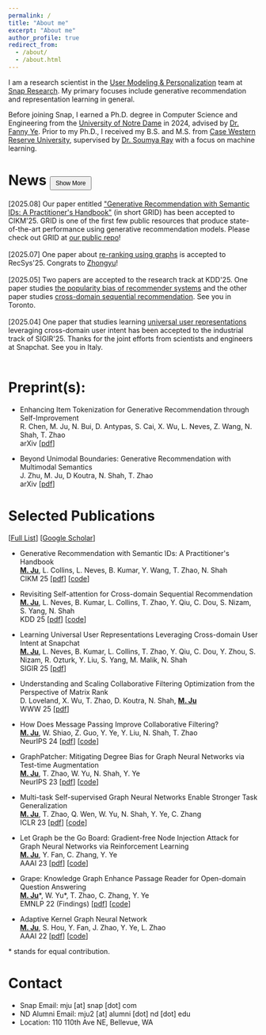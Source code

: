 ```yaml
---
permalink: /
title: "About me"
excerpt: "About me"
author_profile: true
redirect_from: 
  - /about/
  - /about.html
---
```


I am a research scientist in the [User Modeling & Personalization](https://research.snap.com/team/user-modeling-and-personalization.html) team at [Snap Research](https://research.snap.com). My primary focuses include generative recommendation and representation learning in general. 

Before joining Snap, I earned a Ph.D. degree in Computer Science and Engineering from the [University of Notre Dame](https://www.nd.edu/) in 2024, advised by [Dr. Fanny Ye](http://yes-lab.org). Prior to my Ph.D., I received my B.S. and M.S. from [Case Western Reserve University](https://case.edu), supervised by [Dr. Soumya Ray](http://engr.case.edu/ray_soumya/) with a focus on machine learning. 

<!-- I am actively seeking for talented Ph.D. students to do research related to recommendation systems and generative IR. If you are intereted in those topics and would like to collaborate with me, feel free to email me :). Our team at Snap Research also has multiple [openings](https://snap.submittable.com/submit) for reseasrch interns for 2025. -->

News <button style="font-size: 12px; padding: 5px 10px;" onclick="toggleHiddenItems()">Show More</button>
======
<div id="news-container">
  <div>[2025.08] Our paper entitled <a href="https://arxiv.org/abs/2507.22224">"Generative Recommendation with Semantic IDs: A Practitioner's Handbook"</a> (in short GRID) has been accepted to CIKM'25. GRID is one of the first few public resources that produce state-of-the-art performance using generative recommendation models. Please check out GRID at <a href="https://github.com/snap-research/GRID"> our public repo</a>!</div>
  <br>
  <div>[2025.07] One paper about <a href="https://arxiv.org/abs/2507.09969">re-ranking using graphs</a> is accepted to RecSys'25. Congrats to <a href="https://zyouyang.github.io/">Zhongyu</a>!</div>
  <br>
  <div>[2025.05] Two papers are accepted to the research track at KDD'25. One paper studies <a href="https://arxiv.org/abs/2505.11318">the popularity bias of recommender systems</a> and the other paper studies <a href="https://arxiv.org/abs/2505.21811">cross-domain sequential recommendation</a>. See you in Toronto.</div>
  <br>
  <div>[2025.04] One paper that studies learning <a href="https://arxiv.org/abs/2504.21838">universal user representations</a> leveraging cross-domain user intent has been accepted to the industrial track of SIGIR'25. Thanks for the joint efforts from scientists and engineers at Snapchat. See you in Italy.</div>
  <br>
  <div id="hidden-items" style="display: none;">
    <div>[2025.05] One paper that studies <a href="https://openreview.net/forum?id=KUphSx7PAC">backward-compatible embedding learning</a> has been accepted to ICML'25. Congrats to <a href="https://ngocbh.github.io/">Ngoc</a>!</div>
    <br>
    <div>[2025.01] Two papers about RecSys are accepted to WWW 2025 and selected as oral presentations. <a href="https://arxiv.org/abs/2410.23300">One</a> studies the learning dynamic of RecSys models from the perspective of matrix rank to accelerate the training process; <a href="https://arxiv.org/abs/2412.17245">the other</a> studies RecSys model parameter reduction using graph-based hashing methods. Congrats to <a href="https://www.donaldloveland.com/">Donald</a> and <a href="https://xinyiwu98.github.io/">Xinyi</a>!</div>
    <br>
    <div>[2024.11] I defended my Ph.D. dissertation! Thanks for the supports from my advisor and committe members Profs. Fanny Ye, Nitesh Chawla, Walter Scheirer, and Xiangliang Zhang.</div>
    <br>
    <div>[2024.09] One <a href="https://arxiv.org/abs/2404.08660">first-authored paper</a> that studies message passing for collaborative filtering has been accepted to NeurIPS'24. See you in Vancouver.</div>
    <br>
    <div>[2024.08] Part of my previous work on <a href="https://openreview.net/forum?id=1tHAZRqftM">multi-task self-suerpvised graph learning</a> has been productionized for EBR retrieval of friend recommendation. Results are published in <a href="https://arxiv.org/abs/2409.14682">this manuscript</a> at <a href="https://coda.io/@rstless-group/robustrecsys">RobustRecSysRecSys2024</a>! Thanks for joint efforts from our engineers and scientists.</div>
    <br>
    <div>[2024.03] I joined Snap Research as a research scientist.</div>
    <br>
    <div>[2023.09] One <a href="https://arxiv.org/abs/2310.00800">first-authored paper</a> about test-time augmentation for GNNs has been accepted to NeurIPS'23. See you in New Orleans.</div>
    <br>
    <!-- <div>[2023.09] I will serve as PCs for ICLR'24, WWW'24, SDM'24, and AAAI'24.</div> -->
    <!-- <div>[2023.04] I will serve as PCs for KDD'23 and NeurIPS'23.</div> -->
    <!-- <div>[2023.01] Thrilled to receive AAAI-23 student scholar. Thanks AAAI!</div> -->
    <div>[2023.01] Three papers are accepted to ICLR'23! One first-authored one studies <a href="https://openreview.net/forum?id=1tHAZRqftM">multi-task self-suerpvised graph learning</a>. The others study <a href="https://openreview.net/forum?id=fB0hRu9GZUS">large language models for QA</a> and <a href="https://openreview.net/forum?id=7jk5gWjC18M">graph adversarial learning</a>. Congrats to everyone involved!</div>
    <br>
    <div>[2022.12] I will join <a href="https://research.snap.com">Snap Research</a> as a research intern for Summar 2023, mentored by <a href="https://tzhao.io">Dr. Tong Zhao</a> and <a href="https://nshah.net">Dr. Neil Shah</a>.</div>
    <br>
    <div>[2022.11] One first-authored paper about graph adversarial attack has been accepted to AAAI'23.</div>
    <br>
    <!-- <div>[2022.10] I will serve as a PC member for WWW'23.</div> -->
    <div>[2022.10] One first-authored paper on open-domain question answering has been accepted to EMNLP'22. Big thanks to my collaborators and mentors!</div>
    <br>
    <div>[2022.10] Two amazing pre-prints are now available. One focuses on graph self-supervised learning and the other is about context generation for open-domain QA ! Please feel free to contact me if you have any comments or suggestions over the manuscripts.</div>
    <br>
    <!-- <div>[2022.08] I will serve as a PC member for AAAI'23.</div> -->
    <div>[2022.07] I have my personal website now :)</div>
    <br>
  </div>
</div>

<script>
  function toggleHiddenItems() {
    var hiddenItems = document.getElementById('hidden-items');
    var button = event.target;
    if (hiddenItems.style.display === 'none') {
      hiddenItems.style.display = 'block';
      button.textContent = 'Show Less';
    } else {
      hiddenItems.style.display = 'none';
      button.textContent = 'Show More';
    }
  }
</script>

<!-- Professional Experiences
======

* Research Scientist, [Snap Research](https://research.snap.com), Bellevue, WA, USA <br>
Focus: Recommender Systems <br>
Supervisor: [Neil Shah](https://nshah.net) <br>
March, 2024 - Present  <br>

* Research Intern, [Snap Research](https://research.snap.com), Seattle, WA, USA <br>
Focus: Efficient Graph Neural Networks for Recommender Systems <br>
Mentors: [Tong Zhao](https://tzhao.io), [Neil Shah](https://nshah.net), and [Yozen Liu](https://scholar.google.com/citations?user=i3U2JjEAAAAJ&hl=en) <br>
June - September, 2023  -->

Preprint(s):
======
* Enhancing Item Tokenization for Generative Recommendation through Self-Improvement  <br>
  R. Chen, M. Ju, N. Bui, D. Antypas, S. Cai, X. Wu, L. Neves, Z. Wang, N. Shah, T. Zhao  <br>
  arXiv \[[pdf](https://arxiv.org/abs/2412.17171)\]

<!-- * Heuristic Methods are Good Teachers to Distill MLPs for Graph Link Prediction   <br>
  Z. Qin, S. Zhang, M. Ju, T. Zhao, N. Shah, Y. Sun   <br>
  arXiv \[[pdf](https://arxiv.org/pdf/2504.06193)\]  -->

* Beyond Unimodal Boundaries: Generative Recommendation with Multimodal Semantics   <br>
  J. Zhu, M. Ju, D Koutra, N. Shah, T. Zhao   <br>
  arXiv \[[pdf](https://arxiv.org/pdf/2503.23333)\] 

<!-- * One Model for One Graph: A New Perspective for Pretraining with Cross-domain Graphs   <br>
  J. Liu, H. Mao, Z. Chen, W. Fan, M. Ju, T. Zhao, N. Shah, J. Tang   <br>
  arXiv \[[pdf](https://arxiv.org/pdf/2412.00315)\] 

* Harec: Hyperbolic Graph-LLM Alignment for Exploration and Exploitation in Recommender Systems   <br>
  Q. Ma, M. Yang, T. Zhao, N. Shah, R. Ying   <br>
  arXiv \[[pdf](https://arxiv.org/pdf/2411.13865)\]  -->

Selected Publications
======
\[[Full List](/publications)\] \[[Google Scholar](https://scholar.google.com/citations?hl=en&user=qNoO67AAAAAJ)\]

* Generative Recommendation with Semantic IDs: A Practitioner's Handbook <br>
  **<u>M. Ju</u>**, L. Collins, L. Neves, B. Kumar, Y. Wang, T. Zhao, N. Shah <br>
  CIKM 25 \[[pdf](https://arxiv.org/abs/2507.22224)\] \[[code](https://github.com/snap-research/GRID)\] 

* Revisiting Self-attention for Cross-domain Sequential Recommendation <br>
  **<u>M. Ju</u>**, L. Neves, B. Kumar, L. Collins, T. Zhao, Y. Qiu, C. Dou, S. Nizam, S. Yang, N. Shah <br>
  KDD 25 \[[pdf](https://arxiv.org/abs/2505.21811)\] \[[code](https://github.com/snap-research/AutoCDSR)\] 

* Learning Universal User Representations Leveraging Cross-domain User Intent at Snapchat <br>
  **<u>M. Ju</u>**, L. Neves, B. Kumar, L. Collins, T. Zhao, Y. Qiu, C. Dou, Y. Zhou, S. Nizam, R. Ozturk, Y. Liu, S. Yang, M. Malik, N. Shah <br>
  SIGIR 25 \[[pdf](https://arxiv.org/abs/2504.21838)\]

* Understanding and Scaling Collaborative Filtering Optimization from the Perspective of Matrix Rank  <br>
  D. Loveland, X. Wu, T. Zhao, D. Koutra, N. Shah, **<u>M. Ju</u>** <br>
  WWW 25 \[[pdf](https://arxiv.org/abs/2410.23300)\]

* How Does Message Passing Improve Collaborative Filtering?  <br>
  **<u>M. Ju</u>**, W. Shiao, Z. Guo, Y. Ye, Y. Liu, N. Shah, T. Zhao <br>
  NeurIPS 24 \[[pdf](https://arxiv.org/abs/2404.08660)\] \[[code](https://github.com/snap-research/Test-time-Aggregation-for-CF)\]

* GraphPatcher: Mitigating Degree Bias for Graph Neural Networks via Test-time Augmentation <br>
  **<u>M. Ju</u>**, T. Zhao, W. Yu, N. Shah, Y. Ye <br>
  NeurIPS 23 \[[pdf](../files/NeurIPS2023.pdf)\] \[[code](https://github.com/jumxglhf/GraphPatcher)\]

* Multi-task Self-supervised Graph Neural Networks Enable Stronger Task Generalization <br>
  **<u>M. Ju</u>**, T. Zhao, Q. Wen, W. Yu,  N. Shah, Y. Ye, C. Zhang <br>
  ICLR 23 \[[pdf](https://openreview.net/forum?id=1tHAZRqftM)\] \[[code](https://github.com/jumxglhf/ParetoGNN)\]

* Let Graph be the Go Board: Gradient-free Node Injection Attack for Graph Neural Networks via Reinforcement Learning <br>
  **<u>M. Ju</u>**, Y. Fan, C. Zhang, Y. Ye <br>
  AAAI 23 \[[pdf](https://arxiv.org/pdf/2211.10782.pdf)\] \[[code](https://github.com/jumxglhf/G2A2C)\]

* Grape: Knowledge Graph Enhance Passage Reader for Open-domain Question Answering <br>
  **<u>M. Ju</u>**\*, W. Yu\*, T. Zhao, C. Zhang, Y. Ye <br>
  EMNLP 22 (Findings) \[[pdf](http://arxiv.org/abs/2210.02933)\] \[[code](https://github.com/jumxglhf/GRAPE)\]

* Adaptive Kernel Graph Neural Network <br>
  **<u>M. Ju</u>**, S. Hou, Y. Fan, J. Zhao, Y. Ye, L. Zhao <br>
  AAAI 22 \[[pdf](https://www.aaai.org/AAAI22Papers/AAAI-3877.JuM.pdf)\] \[[code](https://github.com/jumxglhf/AKGNN)\]

<!-- * Dr.Emotion: Disentangled Representation Learning for Emotion Analysis on Social Media to Improve Community Resilience in the COVID-19 Era and Beyond <br>
  **<u>M. Ju</u>**, W. Song, S. Sun, Y. Ye, Y. Fan, S. Hou, K. Loparo, L. Zhao <br>
  WWW 21 \[[pdf](https://dl.acm.org/doi/abs/10.1145/3442381.3449961)\] \[[code](https://github.com/www2021DrEmotion/www2021DrEmotion)\] -->

<!-- * Heterogeneous Temporal Graph Neural Network <br>
  Y. Fan, **<u>M. Ju</u>**, C. Zhang, Y. Ye <br>
  SDM 22 \[[pdf](https://epubs.siam.org/doi/abs/10.1137/1.9781611977172.74)\] \[[code](https://github.com/YesLab-Code/HTGNN)\] -->

\* stands for equal contribution.

Contact
======

* Snap Email: mju \[at\] snap \[dot\] com
* ND Alumni Email: mju2 \[at\] alumni \[dot\] nd \[dot\] edu
* Location: 110 110th Ave NE, Bellevue, WA
